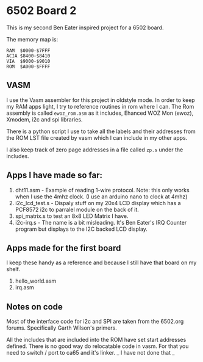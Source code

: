 # 6502 Board 2

This is my second Ben Eater inspired project for a 6502 board.

The memory map is:

```
RAM  $0000-$7FFF
ACIA $8400-$8410
VIA  $9000-$9010
ROM  $A000-$FFFF
```

## VASM

I use the Vasm assembler for this project in oldstyle mode.  In order to keep my RAM apps light, I try to reference routines in rom where I can.  The Rom assembly is called `ewoz_rom.asm` as it includes, Ehanced WOZ Mon (ewoz), Xmodem, i2c and spi libraries.

There is a python script I use to take all the labels and their addresses from the ROM LST file created by vasm which I can include in my other apps.

I also keep track of zero page addresses in a file called `zp.s` under the includes.

## Apps I have made so far:

1. dht11.asm - Example of reading 1-wire protocol.  Note: this only works when I use the 4mhz clock.  (I use an arduino nano to clock at 4mhz)
2. i2c_lcd_test.s - Dispaly stuff on my 20x4 LCD display which has a PCF8572 i2c to parralel module on the back of it.
3. spi_matrix.s to test an 8x8 LED Matrix I have.
4. i2c-irq.s - The name is a bit misleading.  It's Ben Eater's IRQ Counter program but displays to the I2C backed LCD display.

## Apps made for the first board

I keep these handy as a reference and because I still have that board on my shelf.

1. hello_world.asm
2. irq.asm

## Notes on code

Most of the interface code for i2c and SPI are taken from the 6502.org forums.  Specifically Garth Wilson's primers.

All the includes that are included into the ROM have set start addresses defined.  There is no good way do relocatable code in vasm.  For that you need to switch / port to ca65 and it's linker.  _ I have not done that _
